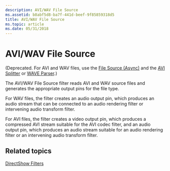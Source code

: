 ```yaml
---
description: AVI/WAV File Source
ms.assetid: b8abf5d8-ba7f-441d-beef-9f85859318d5
title: AVI/WAV File Source
ms.topic: article
ms.date: 05/31/2018
---
```


# AVI/WAV File Source

(Deprecated. For AVI and WAV files, use the [File Source (Async)](file-source--async--filter.md) and the [AVI Splitter](avi-splitter-filter.md) or [WAVE Parser](wave-parser-filter.md).)

The AVI/WAV File Source filter reads AVI and WAV source files and generates the appropriate output pins for the file type.

For WAV files, the filter creates an audio output pin, which produces an audio stream that can be connected to an audio rendering filter or intervening audio transform filter.

For AVI files, the filter creates a video output pin, which produces a compressed AVI stream suitable for the AVI codec filter, and an audio output pin, which produces an audio stream suitable for an audio rendering filter or an intervening audio transform filter.

## Related topics

<dl> <dt>

[DirectShow Filters](directshow-filters.md)
</dt> </dl>

 

 



